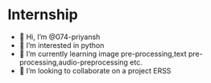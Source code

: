# Internship
- 👋 Hi, I’m @074-priyansh
- 👀 I’m interested in python
- 🌱 I’m currently learning image pre-processing,text pre-processing,audio-preprocessing etc.
- 💞️ I’m looking to collaborate on a project ERSS

